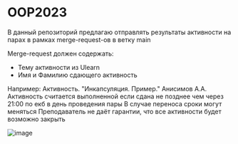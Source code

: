 # OOP2023

В данный репозиторий предлагаю отправлять результаты активности на парах в рамках merge-request-ов в ветку main

Merge-request должен содержать:
- Тему активности из Ulearn 
- Имя и Фамилию сдающего активность

Например:
Активность. "Инкапсуляция. Пример." Анисимов А.А.
Активность считается выполненной если сдана не позднее чем через 21:00 по екб в день проведения пары
В случае переноса сроки могут меняться
Преподаватель не даёт гарантии, что все активности будет возможно закрыть

![image](https://github.com/GangBoss/OOP2023/assets/49919388/fd43356b-e6cb-431c-935f-04a93f4ee09e)
